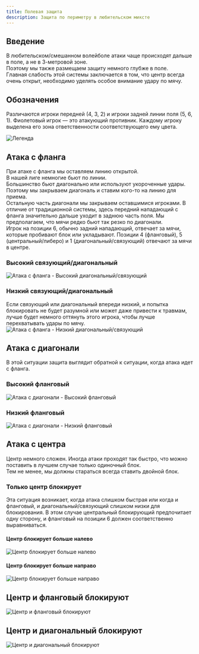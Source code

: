 ```yaml
---
title: Полевая защита  
description: Защита по периметру в любительском миксте
---
```


## Введение
В любительском/смешанном волейболе атаки чаще происходят дальше в поле, а не  в 3-метровой зоне.  
Поэтому мы также размещаем защиту немного глубже в поле.  
Главная слабость этой системы заключается в том, что центр всегда очень открыт, необходимо уделять особое внимание удару по мячу.

## Обозначения
Различаются игроки передней (4, 3, 2) и игроки  задней линии поля (5, 6, 1).
Фиолетовый игрок — это атакующий противник. Каждому игроку выделена его зона ответственности соответствующего ему цвета.

![Легенда](/docs/defense/legend.webp)

## Атака с фланга
При атаке с фланга мы оставляем линию открытой.  
В нашей лиге немногие бьют по линии.  
Большинство бьют диагонально или используют укороченные удары.
Поэтому мы закрываем диагональ и ставим кого-то на линию для приема.  
Остальную часть диагонали мы закрываем оставшимися игроками. В отличие от традиционной системы, здесь передний нападающий с фланга значительно дальше уходит в заднюю часть поля. Мы предполагаем, что мячи редко бьют так резко по диагонали.  
Игрок на позиции 6, обычно задний нападающий, отвечает за мячи, которые пробивают блок или укладывают. Позиции 4 (фланговый), 5 (центральный/либеро) и 1 (диагональный/связующий) отвечают за мячи в центре.

### Высокий связующий/диагональный
![Атака с фланга - Высокий диагональный/связующий](/docs/defense/outside_tall_dia_setter.webp)

### Низкий связующий/диагональный
Если связующий или диагональный впереди низкий, и попытка блокировать не будет разумной или может даже привести к травмам, лучше будет немного оттянуть этого игрока, чтобы лучше перехватывать удары по мячу.  
![Атака с фланга - Низкий диагональный/связующий](/docs/defense/outside_small_dia_setter.webp)

## Атака с диагонали
В этой ситуации защита выглядит обратной к ситуации, когда атака идет с фланга.

### Высокий фланговый
![Атака с диагонали - Высокий фланговый](/docs/defense/dia_tall_outside.webp)

### Низкий фланговый
![Атака с диагонали - Низкий фланговый](/docs/defense/dia_small_outside.webp)

## Атака с центра
Центр немного сложен. Иногда атаки проходят так быстро, что можно поставить в лучшем случае только одиночный блок.  
Тем не менее, мы должны стараться всегда ставить двойной блок.

### Только центр блокирует
Эта ситуация возникает, когда атака слишком быстрая или когда и фланговый, и диагональный/связующий слишком низки для блокирования. В этом случае центральный блокирующий предпочитает одну сторону, и фланговый на позиции 6 должен соответственно выравниваться.

#### Центр блокирует больше налево
![Центр блокирует больше налево](/docs/defense/middle_middle_alone_left.webp)

#### Центр блокирует больше направо
![Центр блокирует больше направо](/docs/defense/middle_middle_alone_right.webp)

## Центр и фланговый блокируют
![Центр и фланговый блокируют](/docs/defense/middle_middle_and_outside.webp)

## Центр и диагональный блокируют
![Центр и диагональный блокируют](/docs/defense/middle_middle_and_dia.webp)